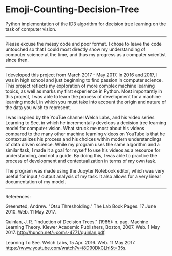 # Emoji-Counting-Decision-Tree

Python implementation of the ID3 algorithm for decision tree learning on the task of computer vision.

------------------------------------------------------------------------------------------------------------------------------------------

Please excuse the messy code and poor format.  I chose to leave the code untouched so that I could most directly show my understanding of computer science at the time, and thus my progress as a computer scientist since then.

------------------------------------------------------------------------------------------------------------------------------------------

   I developed this project from March 2017 - May 2017. In 2016 and 2017, I was in high school and just beginning to find passion in computer science.  This project reflects my exploration of more complex machine learning topics, as well as marks my first experience in Python.  Most importantly in this project, I was able to learn the process of development for a machine learning model, in which you must take into account the origin and nature of the data you wish to represent. 
   
   I was inspired by the YouTue channel Welch Labs, and his video series Learning to See, in which he incrementally develops a decision tree learning model for computer vision.  What struck me most about his videos compared to the many other machine learning videos on YouTube is that he contextualizes his process and his choices within modern understandings of data driven science.  While my program uses the same algorithm and a similar task, I made it a goal for myself to use his videos as a resource for understanding, and not a guide.  By doing this, I was able to practice the process of development and contextualization in terms of my own task.
   
   The program was made using the Jupyter Notebook editor, which was very useful for input / output analysis of my task.  It also allows for a very linear documentation of my model.

------------------------------------------------------------------------------------------------------------------------------------------

References:

Greensted, Andrew. "Otsu Thresholding." The Lab Book Pages.  17 June 2010. Web. 11 May 2017.

Quinlan, J. R. "Induction of Decision Trees." (1985): n. pag. Machine Learning Theory.   Klewer 
Academic Publishers, Boston, 2007. Web. 1 May 2017.   <http://hunch.net/~coms-4771/quinlan.pdf>.

Learning To See. Welch Labs, 15 Apr. 2016. Web. 11 May 2017.
<https://www.youtube.com/watch?v=i8D90DkCLhI&t=35s>.
